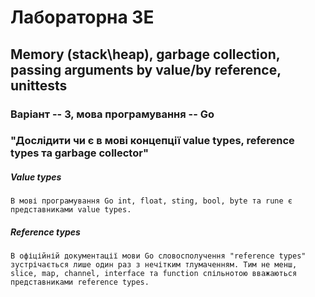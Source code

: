 # Лабораторна 3E
## Memory (stack\heap), garbage collection, passing arguments by value/by reference, unittests
### Варіант -- 3, мова програмування -- Go

### "Дослідити чи є в мові концепції value types, reference types та garbage collector"
##### Value types
    В мові програмування Go int, float, sting, bool, byte та rune є представниками value types.
##### Reference types
    В офіційній документації мови Go словосполучення "reference types" зустрічається лише один раз з нечітким тлумаченням. Тим не менш, slice, map, channel, interface та function спільнотою вважаються представниками reference types.
